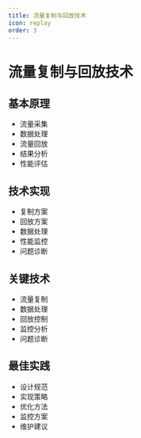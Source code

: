 ```yaml
---
title: 流量复制与回放技术
icon: replay
order: 3
---
```


# 流量复制与回放技术

## 基本原理
- 流量采集
- 数据处理
- 流量回放
- 结果分析
- 性能评估

## 技术实现
- 复制方案
- 回放方案
- 数据处理
- 性能监控
- 问题诊断

## 关键技术
- 流量复制
- 数据处理
- 回放控制
- 监控分析
- 问题诊断

## 最佳实践
- 设计规范
- 实现策略
- 优化方法
- 监控方案
- 维护建议
